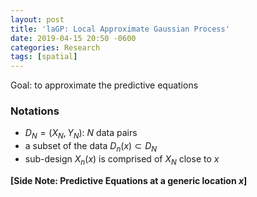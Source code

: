```yaml
---
layout: post
title: 'laGP: Local Approximate Gaussian Process'
date: 2019-04-15 20:50 -0600
categories: Research
tags: [spatial]
---
```


Goal: to approximate the predictive equations

### Notations
- $D_N = (X_N,Y_N)$: $N$ data pairs
- a subset of the data $D_n(x) \subset D_N$
- sub-design $X_n(x)$ is comprised of $X_N$ close to $x$

**[Side Note: Predictive Equations at a generic location $x$]**
